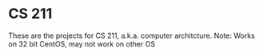# CS 211

These are the projects for CS 211, a.k.a. computer architcture.  Note: Works on 32 bit CentOS, may not work on other OS
